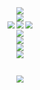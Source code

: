 


<!-- GitHub 信息统计metrics.lecoq.io/ -->
<div align="center"> <img src="https://metrics.lecoq.io/Knight97zlb?template=classic&config.timezone=Asia%2FShanghai"> </div>

<!-- GitHub 统计卡片github.com/anuraghazra/github-readme-stats -->
<!--<div align="center"> <img height="137px" src="https://github-readme-stats.vercel.app/api?username=Knight97zlb&hide_title=true&hide_border=true&show_icons=trueline_height=21&text_color=000&icon_color=000&bg_color=0,ea6161,ffc64d,fffc4d,52fa5a&theme=graywhite" /> </div>-->

<!-- GitHub 使用语言统计github.com/anuraghazra/github-readme-stats 
<div align="center"> <img src="https://github-readme-stats.vercel.app/api/top-langs/?username=sun0225SUN&hide_title=true&hide_border=true&layout=compact&langs_count=6&text_color=000&icon_color=fff&bg_color=0,52fa5a,4dfcff,c64dff&theme=graywhite" /> </div>-->

<!-- GitHub 资料奖杯github.com/ryo-ma/github-profile-trophy/ -->
<div align="center"> <img src="https://github-profile-trophy.vercel.app/?username=Knight97zlb" /> </div>

<!-- GitHub 徽章shields.io/ -->
<div align="center"><span > <img src="https://img.shields.io/badge/-HTML5-E34F26?style=flat-square&logo=html5&logoColor=white" /> <img src="https://img.shields.io/badge/-CSS3-1572B6?style=flat-square&logo=css3" /> <img src="https://img.shields.io/badge/-JavaScript-oringe?style=flat-square&logo=javascript" /> </span></div>

<!-- GitHub 访客徽章visitor-badge.glitch.me/ -->
<div align="center"> <img src="https://visitor-badge.glitch.me/badge?page_id=Knight97zlb" /> </div>

<!-- GitHub 活动统计图github.com/Ashutosh00710/github-readme-activity-graph/ -->
<div align="center"> <img src="https://activity-graph.herokuapp.com/graph?username=Knight97zlb&theme=xcode" /> </div>

<!-- GitHub 连续打卡github.com/DenverCoder1/github-readme-streak-stats -->
<div align="center"> <img src="https://github-readme-streak-stats.herokuapp.com/?user=Knight97zlb" /> </div>

<!-- 社交统计github.com/songquanpeng/stats-cards -->
<div align="center"> <img src="https://stats.justsong.cn/api/bilibili?id=213205372"> </div>

<!-- 打字特效github.com/DenverCoder1/readme-typing-svg -->
<h1 align="center"> <a href="https://sunguoqi.com/"> <img src="https://readme-typing-svg.herokuapp.com/?lines=console.log(%22Hello%2C%20World!%22);Kuroichi祝您今天愉快!&center=true&size=27"> </a> </h1>


